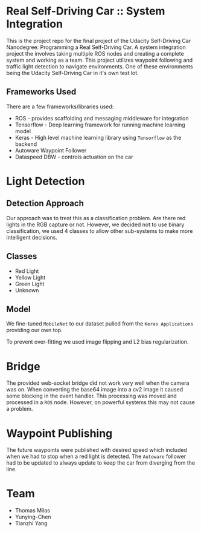 # Real Self-Driving Car :: System Integration

This is the project repo for the final project of the Udacity Self-Driving Car Nanodegree: Programming a 
Real Self-Driving Car. A system integration project the involves taking multiple ROS nodes and creating
a complete system and working as a team. This project utilizes waypoint following and traffic light detection to navigate
environments. One of these environments being the Udacity Self-Driving Car in it's own test lot.

## Frameworks Used

There are a few frameworks/libraries used:


- ROS - provides scaffolding and messaging middleware for integration
- Tensorflow - Deep learning framework for running machine learning model
- Keras - High level machine learning library using `Tensorflow` as the backend
- Autoware Waypoint Follower 
- Dataspeed DBW - controls actuation on the car

# Light Detection

## Detection Approach

Our approach was to treat this as a classification problem. Are there red lights in the RGB capture
or not. However, we decided not to use binary classification, we used 4 classes to allow other 
sub-systems to make more intelligent decisions.

## Classes

- Red Light
- Yellow Light
- Green Light
- Unknown

## Model

We fine-tuned `MobileNet` to our dataset pulled from the `Keras Applications` providing our own top. 

To prevent over-fitting we used image flipping and L2 bias regularization. 

# Bridge

The provided web-socket bridge did not work very well when the camera was on. When converting the 
base64 image into a cv2 image it caused some blocking in the event handler. This processing was moved
and processed in a `ROS` node. However, on powerful systems this may not cause a problem.

# Waypoint Publishing

The future waypoints were published with desired speed which included when we had to stop when a red light
is detected. The `Autoware` follower had to be updated to always update to keep the car from diverging
from the line.

# Team

- Thomas Milas
- Yunying-Chen
- Tianzhi Yang
